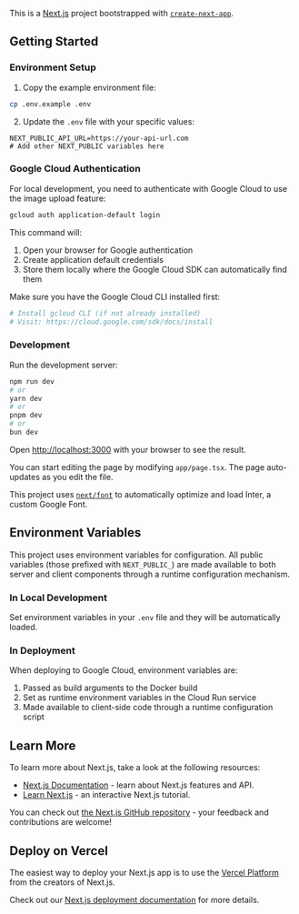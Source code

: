 This is a [Next.js](https://nextjs.org/) project bootstrapped with [`create-next-app`](https://github.com/vercel/next.js/tree/canary/packages/create-next-app).

## Getting Started

### Environment Setup

1. Copy the example environment file:
```bash
cp .env.example .env
```

2. Update the `.env` file with your specific values:
```
NEXT_PUBLIC_API_URL=https://your-api-url.com
# Add other NEXT_PUBLIC variables here
```

### Google Cloud Authentication

For local development, you need to authenticate with Google Cloud to use the image upload feature:

```bash
gcloud auth application-default login
```

This command will:
1. Open your browser for Google authentication
2. Create application default credentials
3. Store them locally where the Google Cloud SDK can automatically find them

Make sure you have the Google Cloud CLI installed first:
```bash
# Install gcloud CLI (if not already installed)
# Visit: https://cloud.google.com/sdk/docs/install
```

### Development

Run the development server:

```bash
npm run dev
# or
yarn dev
# or
pnpm dev
# or
bun dev
```

Open [http://localhost:3000](http://localhost:3000) with your browser to see the result.

You can start editing the page by modifying `app/page.tsx`. The page auto-updates as you edit the file.

This project uses [`next/font`](https://nextjs.org/docs/basic-features/font-optimization) to automatically optimize and load Inter, a custom Google Font.

## Environment Variables

This project uses environment variables for configuration. All public variables (those prefixed with `NEXT_PUBLIC_`) are made available to both server and client components through a runtime configuration mechanism.

### In Local Development

Set environment variables in your `.env` file and they will be automatically loaded.

### In Deployment

When deploying to Google Cloud, environment variables are:
1. Passed as build arguments to the Docker build
2. Set as runtime environment variables in the Cloud Run service
3. Made available to client-side code through a runtime configuration script

## Learn More

To learn more about Next.js, take a look at the following resources:

- [Next.js Documentation](https://nextjs.org/docs) - learn about Next.js features and API.
- [Learn Next.js](https://nextjs.org/learn) - an interactive Next.js tutorial.

You can check out [the Next.js GitHub repository](https://github.com/vercel/next.js/) - your feedback and contributions are welcome!

## Deploy on Vercel

The easiest way to deploy your Next.js app is to use the [Vercel Platform](https://vercel.com/new?utm_medium=default-template&filter=next.js&utm_source=create-next-app&utm_campaign=create-next-app-readme) from the creators of Next.js.

Check out our [Next.js deployment documentation](https://nextjs.org/docs/deployment) for more details.
